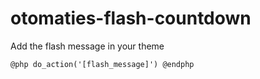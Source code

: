 # otomaties-flash-countdown

Add the flash message in your theme
```blade
@php do_action('[flash_message]') @endphp
```

